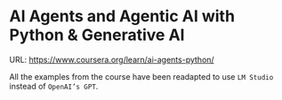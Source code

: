 # AI Agents and Agentic AI with Python & Generative AI

URL: https://www.coursera.org/learn/ai-agents-python/

All the examples from the course have been readapted to use `LM Studio` instead of `OpenAI’s GPT`.